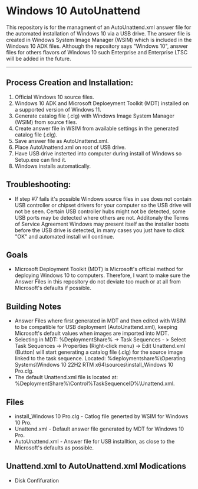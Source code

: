 # Windows 10 AutoUnattend
This repository is for the managment of an AutoUnattend.xml answer file for the automated installation of Windows 10 via a USB drive. The answer file is created in Windows System Image Manager (WSIM) which is included in the Windows 10 ADK files. Although the repository says "Windows 10", answer files for others flavors of Windows 10 such Enterprise and Enterprise LTSC will be added in the future.

---
## Process Creation and Installation:
1. Official Windows 10 source files.
2. Windows 10 ADK and Microsoft Deploeyment Toolkit (MDT) installed on a supported version of Windows 11.
3. Generate catalog file (.clg) with Windows Image System Manager (WSIM) from source files.
4. Create answer file in WSIM from available settings in the generated catalog file (.clg).
5. Save answer file as AutoUnattend.xml.
6. Place AutoUnattend.xml on root of USB drive.
7. Have USB drive insterted into computer during install of Windows so Setup.exe can find it.
8. Windows installs automatically.

## Troubleshooting:
- If step #7 fails it's possible Windows source files in use does not contain USB controller or chipset drivers for your computer so the USB drive will not be seen. Certain USB controller hubs might not be detected, some USB ports may be detected where others are not. Additonaly the Terms of Service Agreement Windows may present itself as the installer boots before the USB drive is detected, in many cases you just have to click "OK" and automated install will continue.
## Goals
- Microsoft Deployment Toolkit (MDT) is Microsoft's official method for deploying Windows 10 to computers. Therefore, I want to make sure the Answer Files in this repository do not deviate too much or at all from Microsoft's defaults if possible. 
## Building Notes
- Answer Files where first generated in MDT and then edited with WSIM to be compatible for USB deployment (AutoUnattend.xml), keeping Microsoft's default values when images are imported into MDT. 
- Selecting in MDT: %DeploymentShare% -> Task Sequences - > Select Task Sequences -> Properties (Right-click menu) -> Edit Unattend.xml (Button) will start generating a catalog file (.clg) for the source image linked to the task sequence. Located: %deploymentshare%\Operating Systems\Windows 10 22H2 RTM x64\sources\install_Windows 10 Pro.clg.
- The default Unattend.xml file is located at: %DeploymentShare%\Control\%TaskSequenceID%\Unattend.xml.
## Files
- install_Windows 10 Pro.clg - Catlog file generted by WSIM for Windows 10 Pro.
- Unattend.xml - Default answer file generated by MDT for Windows 10 Pro.
- AutoUnattend.xml - Answer file for USB installtion, as close to the Microsoft's defaults as possible.
## Unattend.xml to AutoUnattend.xml Modications
- Disk Confifuration
